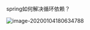 spring如何解决循环依赖？

![image-20200104180634788](D:\java-note\spring\核心技术篇课纲\assets\image-20200104180634788.png)